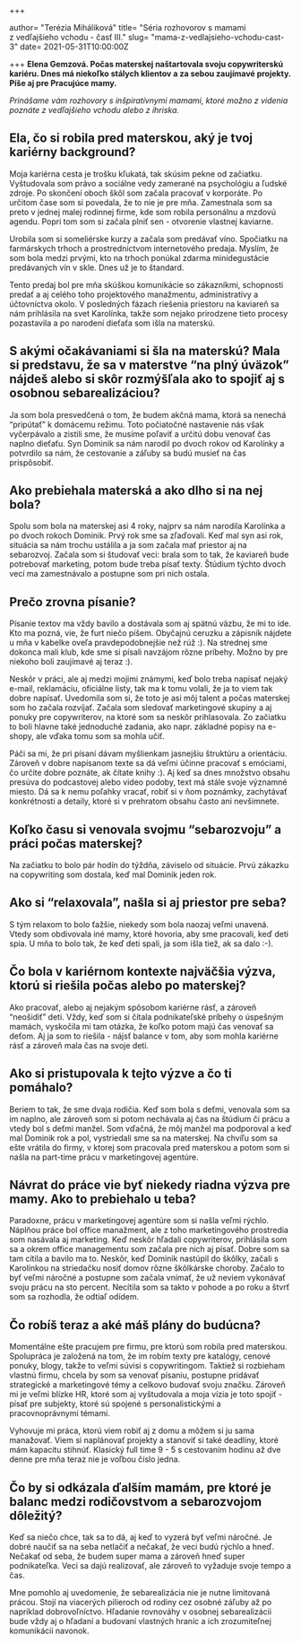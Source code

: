 +++

author= "Terézia Miháliková"
title= "Séria rozhovorov s mamami z&nbsp;vedľajšieho vchodu - časť III."
slug= "mama-z-vedlajsieho-vchodu-cast-3"
date= 2021-05-31T10:00:00Z

+++
**Elena Gemzová. Počas materskej naštartovala svoju copywriterskú kariéru.
Dnes má niekoľko stálych klientov a za sebou zaujímavé projekty.
Píše aj pre Pracujúce mamy.**

*Prinášame vám rozhovory s inšpiratívnymi mamami, ktoré možno z&nbsp;videnia poznáte z&nbsp;vedľajšieho vchodu alebo z ihriska.*

<!--more-->


## Ela, čo si robila pred materskou, aký je tvoj kariérny  background?

Moja kariérna cesta je trošku kľukatá, tak skúsim pekne od začiatku. Vyštudovala som právo a sociálne vedy zamerané na psychológiu a ľudské zdroje. 
Po skončení oboch škôl som začala pracovať v korporáte. Po určitom čase som si povedala, že to nie je pre mňa. Zamestnala som sa preto v jednej malej
rodinnej firme, kde som robila personálnu a mzdovú agendu. Popri tom som si začala plniť sen - otvorenie vlastnej kaviarne. 


Urobila som si someliérske kurzy a začala som predávať víno. Spočiatku na farmárskych trhoch a prostredníctvom internetového predaja. Myslím, že som bola 
medzi prvými, kto na trhoch ponúkal zdarma minidegustácie predávaných vín v skle. Dnes už je to štandard. 

Tento predaj bol pre mňa skúškou komunikácie so zákazníkmi, schopnosti predať a aj celého toho projektového manažmentu, administratívy a účtovníctva okolo. V posledných fázach riešenia priestoru na 
kaviareň sa nám prihlásila na svet Karolínka, takže som nejako prirodzene tieto procesy pozastavila a po narodení dieťaťa som išla na materskú.


## S akými očakávaniami si šla na materskú? Mala si predstavu, že sa v materstve “na plný úväzok” nájdeš alebo si skôr rozmýšľala ako to spojiť aj s osobnou sebarealizáciou?

Ja som bola presvedčená o tom, že budem akčná mama, ktorá sa nenechá “pripútať” k domácemu režimu. Toto počiatočné nastavenie nás však 
vyčerpávalo a zistili sme, že musíme poľaviť a určitú dobu venovať čas naplno dieťaťu. Syn Dominik sa nám narodil po dvoch rokov od Karolínky a potvrdilo sa 
nám, že cestovanie a záľuby sa budú musieť na čas prispôsobiť. 

## Ako prebiehala materská a ako dlho si na nej bola?

Spolu som bola na materskej asi 4 roky, najprv sa nám narodila Karolínka a po dvoch rokoch Dominik. Prvý rok sme sa zľaďovali. Keď mal syn asi rok, situácia sa 
nám trochu ustálila a ja som začala mať priestor aj na sebarozvoj. Začala som si študovať veci: brala som to tak, že kaviareň bude potrebovať marketing, potom 
bude treba písať texty. Štúdium týchto dvoch vecí ma zamestnávalo a postupne som pri nich ostala.


## Prečo zrovna písanie?

Písanie textov ma vždy bavilo a dostávala som aj spätnú väzbu, že mi to ide. Kto ma pozná, vie, že furt niečo píšem. Obyčajnú ceruzku a zápisník nájdete
u mňa v kabelke oveľa pravdepodobnejšie než rúž :). Na strednej sme dokonca mali klub, kde sme si písali navzájom rôzne príbehy. Možno by pre niekoho boli 
zaujímavé aj teraz :). 

Neskôr v práci, ale aj medzi mojimi známymi, keď bolo treba napísať nejaký e-mail, reklamáciu, oficiálne listy, tak ma k tomu volali, že 
ja to viem tak dobre napísať. Uvedomila som si, že toto je asi môj talent a počas materskej som ho začala rozvíjať. Začala som sledovať marketingové skupiny a aj
ponuky pre copywriterov, na ktoré som sa neskôr prihlasovala.  Zo začiatku to boli hlavne také jednoduché zadania, ako napr. základné popisy na e-shopy, ale vďaka 
tomu som sa mohla učiť. 

Páči sa mi, že pri písaní dávam myšlienkam jasnejšiu štruktúru a orientáciu. Zároveň v dobre napísanom texte sa dá veľmi účinne pracovať s emóciami, čo určite dobre poznáte, ak čítate knihy :). Aj keď sa dnes množstvo obsahu presúva do podcastovej alebo video podoby, text má stále svoje významné miesto. Dá sa k nemu poľahky vracať, robiť si v ňom poznámky, zachytávať konkrétnosti a detaily, ktoré si v prehratom obsahu často ani nevšimnete. 

## Koľko času si venovala svojmu “sebarozvoju” a práci počas materskej? 

Na začiatku to bolo pár hodín do týždňa, záviselo od situácie. Prvú zákazku na copywriting som dostala, keď mal Dominik jeden rok. 


## Ako si “relaxovala”, našla si aj priestor pre seba?

S tým relaxom to bolo ťažšie, niekedy som bola naozaj veľmi unavená. Vtedy som obdivovala iné mamy, ktoré hovoria, aby sme pracovali, keď deti spia. U mňa to 
bolo tak, že keď deti spali, ja som išla tiež, ak sa dalo :-).

## Čo bola v kariérnom kontexte najväčšia výzva, ktorú si riešila počas alebo po materskej?

Ako pracovať, alebo aj nejakým spôsobom kariérne rásť, a zároveň “neošidiť” deti. Vždy, keď som si čítala podnikateľské príbehy o úspešným mamách, vyskočila mi
tam otázka, že koľko potom majú čas venovať sa deťom. Aj ja som to riešila - nájsť balance v tom, aby som mohla kariérne rásť a zároveň mala čas na svoje deti. 


## Ako si pristupovala k tejto výzve a čo ti pomáhalo?

Beriem to tak, že sme dvaja rodičia. Keď som bola s deťmi, venovala som sa im naplno, ale zároveň som si potom nechávala aj čas na štúdium či prácu a vtedy
bol s deťmi manžel. Som vďačná, že môj manžel ma podporoval a keď mal Dominik rok a pol, vystriedali sme sa na materskej. Na chvíľu som sa ešte vrátila do 
firmy, v ktorej som pracovala pred materskou a potom som si našla na part-time prácu v marketingovej agentúre. 

## Návrat do práce vie byť niekedy riadna výzva pre mamy. Ako to prebiehalo u teba? 

Paradoxne, prácu v marketingovej agentúre som si našla veľmi rýchlo. Náplňou práce bol office manažment, ale z toho marketingového prostredia som nasávala 
aj marketing. Keď neskôr hľadali copywriterov, prihlásila som sa a okrem office managementu som začala pre nich aj písať. Dobre som sa tam cítila a 
bavilo ma to. Neskôr, keď Dominik nastúpil do škôlky, začali s Karolínkou na striedačku nosiť domov rôzne škôlkárske choroby.  Začalo to byť veľmi
náročné a postupne som začala vnímať, že už neviem vykonávať svoju prácu na sto percent. Necítila som sa takto v pohode a po roku a štvrť som sa
rozhodla, že odtiaľ odídem.


## Čo robíš teraz a aké máš plány do budúcna?

Momentálne ešte pracujem pre firmu, pre ktorú som robila pred materskou. Spolupráca je založená na tom, že im robím texty pre katalógy, cenové ponuky, blogy, takže
to veľmi súvisí s copywritingom. Taktiež si rozbieham vlastnú firmu, chcela by som sa venovať písaniu, postupne pridávať strategické a marketingové témy
a celkovo budovať svoju značku. Zároveň mi je veľmi blízke HR, ktoré som aj vyštudovala a moja vízia je toto spojiť - písať pre subjekty, ktoré sú spojené 
s personalistickými a pracovnoprávnymi témami. 

Vyhovuje mi práca, ktorú viem robiť aj z domu a môžem si ju sama manažovať. Viem si naplánovať projekty a stanoviť si také deadliny, ktoré mám kapacitu stihnúť. 
Klasický full time 9 - 5 s cestovaním hodinu až dve denne pre mňa teraz nie je voľbou číslo jedna.


## Čo by si odkázala ďalším mamám, pre ktoré je balanc medzi rodičovstvom a sebarozvojom dôležitý?

Keď sa niečo chce, tak sa to dá, aj keď to vyzerá byť veľmi náročné. Je dobré naučiť sa na seba netlačiť a nečakať, že veci budú rýchlo a hneď. Nečakať od seba, že
budem super mama a zároveň hneď super podnikateľka. Veci sa dajú realizovať, ale zároveň to vyžaduje svoje tempo a čas.  

Mne pomohlo aj uvedomenie, že sebarealizácia nie je nutne limitovaná prácou. Stojí na viacerých pilieroch od rodiny cez osobné záľuby až po napríklad dobrovoľníctvo. Hľadanie rovnováhy v osobnej sebarealizácii bude vždy aj o hľadaní a budovaní vlastných hraníc a ich zrozumiteľnej komunikácii navonok. 
